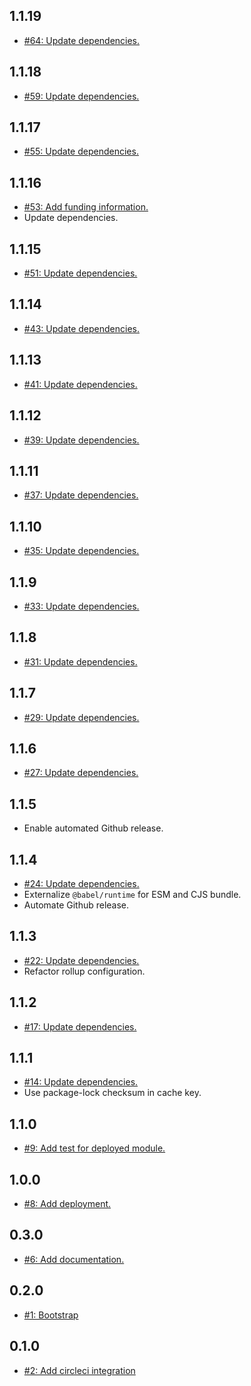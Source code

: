 ## 1.1.19
* [#64: Update dependencies.](https://github.com/haensl/google-optimize-service/issues/64)

## 1.1.18
* [#59: Update dependencies.](https://github.com/haensl/google-optimize-service/issues/59)

## 1.1.17
* [#55: Update dependencies.](https://github.com/haensl/google-optimize-service/issues/55)

## 1.1.16
* [#53: Add funding information.](https://github.com/haensl/google-optimize-service/issues/53)
* Update dependencies.

## 1.1.15
* [#51: Update dependencies.](https://github.com/haensl/google-optimize-service/issues/51)

## 1.1.14
* [#43: Update dependencies.](https://github.com/haensl/google-optimize-service/issues/43)

## 1.1.13
* [#41: Update dependencies.](https://github.com/haensl/google-optimize-service/issues/41)

## 1.1.12
* [#39: Update dependencies.](https://github.com/haensl/google-optimize-service/issues/39)

## 1.1.11
* [#37: Update dependencies.](https://github.com/haensl/google-optimize-service/issues/37)

## 1.1.10
* [#35: Update dependencies.](https://github.com/haensl/google-optimize-service/issues/35)

## 1.1.9
* [#33: Update dependencies.](https://github.com/haensl/google-optimize-service/issues/33)

## 1.1.8
* [#31: Update dependencies.](https://github.com/haensl/google-optimize-service/issues/31)

## 1.1.7
* [#29: Update dependencies.](https://github.com/haensl/google-optimize-service/issues/29)

## 1.1.6
* [#27: Update dependencies.](https://github.com/haensl/google-optimize-service/issues/27)

## 1.1.5
* Enable automated Github release.

## 1.1.4
* [#24: Update dependencies.](https://github.com/haensl/google-optimize-service/issues/24)
* Externalize `@babel/runtime` for ESM and CJS bundle.
* Automate Github release.

## 1.1.3
* [#22: Update dependencies.](https://github.com/haensl/google-optimize-service/issues/22)
* Refactor rollup configuration.

## 1.1.2
* [#17: Update dependencies.](https://github.com/haensl/google-optimize-service/issues/17)

## 1.1.1
* [#14: Update dependencies.](https://github.com/haensl/google-optimize-service/issues/14)
* Use package-lock checksum in cache key.

## 1.1.0
* [#9: Add test for deployed module.](https://github.com/haensl/google-optimize-service/issues/9)

## 1.0.0
* [#8: Add deployment.](https://github.com/haensl/google-optimize-service/issues/8)

## 0.3.0
* [#6: Add documentation.](https://github.com/haensl/google-optimize-service/issues/6)

## 0.2.0
* [#1: Bootstrap](https://github.com/haensl/google-optimize-service/issues/1)

## 0.1.0
* [#2: Add circleci integration](https://github.com/haensl/google-optimize-service/issues/2)
